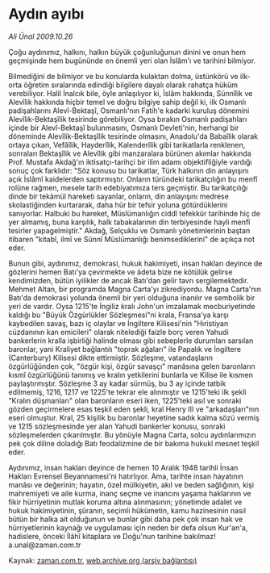 # Aydın ayıbı

*Ali Ünal 2009.10.26*

<tr><td class="metin" colspan="2" style="padding-top: 20px; padding-left: 5px; ">Çoğu aydınımız, halkını, halkın büyük çoğunluğunun dinini ve onun hem geçmişinde hem bugününde en önemli yeri olan İslâm'ı ve tarihini bilmiyor.</td></tr><tr><td class="metin" colspan="2" style="padding-top: 20px; padding-left: 5px; "><p>Bilmediğini de bilmiyor ve bu konularda kulaktan dolma, üstünkörü ve ilk-orta öğretim sıralarında edindiği bilgilere dayalı olarak rahatça hüküm verebiliyor. Halil İnalcık bile, öyle anlaşılıyor ki, İslâm hakkında, Sünnîlik ve Alevîlik hakkında hiçbir temel ve doğru bilgiye sahip değil ki, ilk Osmanlı padişahlarını Alevî-Bektaşî, Osmanlı'nın Fatih'e kadarki kuruluş dönemini Alevîlik-Bektaşîlik tesirinde görebiliyor. Oysa bırakın Osmanlı padişahları içinde bir Alevî-Bektaşî bulunmasını, Osmanlı Devleti'nin, herhangi bir döneminde Alevîlik-Bektaşîlik tesirinde olmasını, Anadolu'da Babaîlik olarak ortaya çıkan, Vefâîlik, Hayderîlik, Kalenderîlik gibi tarikatlarla renklenen, sonraları Bektaşîlik ve Alevîlik gibi manzaralara bürünen akımlar hakkında Prof. Mustafa Akdağ'ın iktisatçı-tarihçi bir ilim adamı objektifliğiyle vardığı sonuç çok farklıdır: "Söz konusu bu tarikatlar, Türk halkının din anlayışını açık İslâmî kaidelerden saptırmıştır. Onların türündeki tarikatçılığın bu menfî rolüne rağmen, mesele tarih edebiyatımıza ters geçmiştir. Bu tarikatçılığı dinde bir tekâmül hareketi sayanlar, onların, din anlayışını medrese skolastiğinden kurtararak, daha hür bir tefsir yoluna götürdüklerini sanıyorlar. Halbuki bu hareket, Müslümanlığın ciddî tefekkür tarihinde hiç de yer almamış, buna karşılık, halk tabakalarının din terbiyesinde hayli menfî tesirler yapagelmiştir." Akdağ, Selçuklu ve Osmanlı yönetimlerinin baştan itibaren "kitabî, ilmî ve Sünnî Müslümanlığı benimsediklerini" de açıkça not eder.
<p>Bunun gibi, aydınımız, demokrasi, hukuk hakimiyeti, insan hakları deyince de gözlerini hemen Batı'ya çevirmekte ve âdeta bize ne kötülük gelirse kendimizden, bütün iyilikler de ancak Batı'dan gelir tavrı sergilemektedir. Mehmet Altan, bir programda Magna Carta'yı zikrediyordu. Magna Carta'nın Batı'da demokrasi yolunda önemli bir yeri olduğuna inanılır ve sembolik bir yeri de vardır. Oysa 1215'te İngiliz kralı John'un imzalamak mecburiyetinde kaldığı bu "Büyük Özgürlükler Sözleşmesi"ni krala, Fransa'ya karşı kaybedilen savaş, bazı iç olaylar ve İngiltere Kilisesi'nin "Hıristiyan cüzdanının kan emicileri" olarak nitelediği faizle borç veren Yahudi bankerlerin kralla işbirliği halinde olması gibi sebeplerle durumları sarsılan baronlar, yani Kraliyet bağlantılı "toprak ağaları" ile Papalık ve İngiltere (Canterbury) Kilisesi dikte ettirmiştir. Sözleşme, vatandaşların özgürlüğünden çok, "özgür kişi, özgür savaşçı" manâsına gelen baronların kısmî özgürlüğünü tanımış ve kralın yetkilerini bunlarla ve Kilise ile kısmen paylaştırmıştır. Sözleşme 3 ay kadar sürmüş, bu 3 ay içinde tatbik edilmemiş, 1216, 1217 ve 1225'te tekrar ele alınmıştır ve 1215'teki ilk şekli "Kralın düşmanları" olan baronların eseri iken, 1225'teki asıl ve sonraki gözden geçirmelere esas teşkil eden şekli, kral Henry III ve "arkadaşları"nın eseri olmuştur. Kral, 25 kişilik bu baronlar heyetine sadık kalma sözü vermiş ve 1215 sözleşmesinde yer alan Yahudi bankerler konusu, sonraki sözleşmelerden çıkarılmıştır. Bu yönüyle Magna Carta, solcu aydınlarımızın pek çok diline doladığı Batı feodalizmine de bir bakıma hukukî mesnet teşkil eder.
<p>Aydınımız, insan hakları deyince de hemen 10 Aralık 1948 tarihli İnsan Hakları Evrensel Beyannamesi'ni hatırlıyor. Ama, tarihte insan hayatının manâsı ve değerinin; hayatın, özel mülkiyetin, akıl ve beden sağlığının, kişi mahremiyeti ve aile kurma, inanç seçme ve inancını yaşama haklarının ve fikir hürriyetinin mutlak koruma altına alınmasının; yönetimde adalet ve hukuk hakimiyetinin, şûranın, seçimli hükümetin, kamu hazinesinin nasıl bütün bir halka ait olduğunun ve bunlar gibi daha pek çok insan hak ve hürriyetlerinin kaynağı ve uygulaması için neden bir defa olsun Kur'an'a, hadislere, önceki İlâhî kitaplara ve Doğu'nun tarihine bakılmaz! a.unal@zaman.com.tr <br/></p></p></p></td></tr>

Kaynak: [zaman.com.tr](http://zaman.com.tr/yazar.do?yazino=907712), [web.archive.org (arşiv bağlantısı)](http://web.archive.org/web/20100113154332/http://zaman.com.tr:80/yazar.do?yazino=907712)
